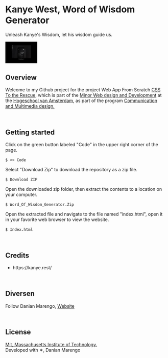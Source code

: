 # Kanye West, Word of Wisdom Generator
Unleash Kanye's Wisdom, let his wisdom guide us.

<img src="/docs/assets/images/header.jpg" alt="Close – up van een mobiele telefoon omringd door duisternis met de tekst Kanye West, Word of Wisdom Generator op het scherm." width="100">

<br>

## Overview
Welcome to my Github project for the project Web App From Scratch <a href="https://github.com/cmda-minor-web/css-to-the-rescue-2223">CSS To the Rescue</a>, which is part of the <a href="https://github.com/cmda-minor-web">Minor Web design and Development</a> at the <a href="https://www.hva.nl/">Hogeschool van Amsterdam</a>, as part of the program <a href="https://www.hva.nl/opleidingen/communication-and-multimedia-design?gclid=Cj0KCQiAgaGgBhC8ARIsAAAyLfFCp5OTcBLGcx-_uMWa2sowONOebB19jLA1KMt2yEmVFGWaHdsi9DwaAq0PEALw_wcB">Communication and Multimedia design.</a>

<br>

## Getting started
Click on the green button labeled "Code" in the upper right corner of the page.
```
$ <> Code
```

Select "Download Zip" to download the repository as a zip file.
```
$ Download ZIP
```

Open the downloaded zip folder, then extract the contents to a location on your computer.

```
$ Word_Of_Wisdom_Generator.Zip
```

Open the extracted file and navigate to the file named "index.html", open it in your favorite web browser to view the website.

```
$ Index.html
```

<br>


## Credits
<ul>
  <li>https://kanye.rest/</li>
</ul>

<br>

## Diversen
Follow Danian Marengo, <a href="https://www.danianmarengo.nl">Website</a>

<br>

## License
<a href="https://github.com/Marengd/kwoot/blob/main/LICENSE"> Mit, Massachusetts Institute of Technology.</a>
<br>
Developed with ✶, Danian Marengo